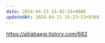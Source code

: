 ```yaml
---
date: 2024-04-21 15:02:55+0000
updatedAt: 2024-04-21 15:23:53+8360
---
```

https://aljjabaegi.tistory.com/682